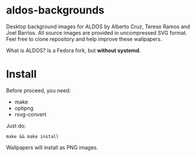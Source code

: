 # aldos-backgrounds

Desktop background images for ALDOS by Alberto Cruz, Tereso Ramos and Joel Barrios. All source images are provided in uncompressed SVG format. Feel free to clone repository and help improve these wallpapers.

What is ALDOS? Is a Fedora fork, but **without systemd**.

# Install

Before proceed, you need:

 * make
 * optipng
 * rsvg-convert

Just do:

```
make && make install
```
Wallpapers will install as PNG images.
